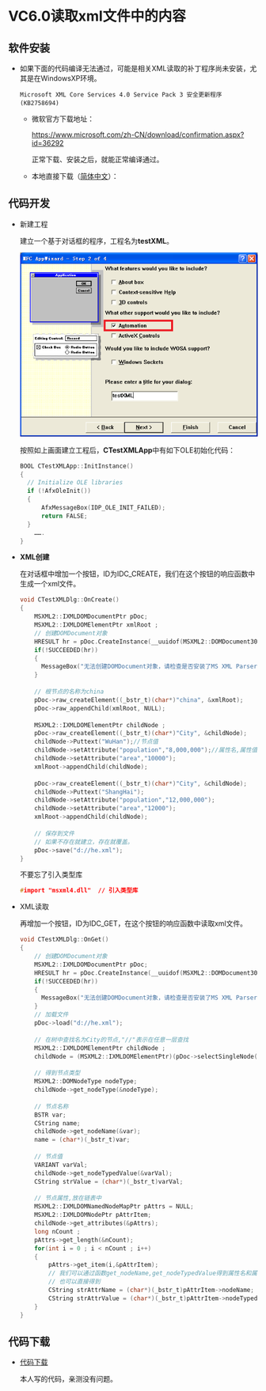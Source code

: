 # VC6.0读取xml文件中的内容

## 软件安装

- 如果下面的代码编译无法通过，可能是相关XML读取的补丁程序尚未安装，尤其是在WindowsXP环境。

  `Microsoft XML Core Services 4.0 Service Pack 3 安全更新程序 (KB2758694)`

  - 微软官方下载地址：

    https://www.microsoft.com/zh-CN/download/confirmation.aspx?id=36292

    正常下载、安装之后，就能正常编译通过。
    
  - 本地直接下载（[简体中文](sources/msxml4-KB2758694-chs.zip)）：

## 代码开发

- 新建工程

  建立一个基于对话框的程序，工程名为**testXML**。

  ![image-20220725211715890](images/image-20220725211715890.png)

  按照如上画面建立工程后，**CTestXMLApp**中有如下OLE初始化代码：

  ```C++
  BOOL CTestXMLApp::InitInstance()
  {
  	// Initialize OLE libraries
  	if (!AfxOleInit())
  	{
  		AfxMessageBox(IDP_OLE_INIT_FAILED);
  		return FALSE;
  	}
      …….
  }
  ```

- **XML创建**

  在对话框中增加一个按钮，ID为IDC_CREATE，我们在这个按钮的响应函数中生成一个xml文件。
  
  ```C++
  void CTestXMLDlg::OnCreate()
  {
      MSXML2::IXMLDOMDocumentPtr pDoc;
      MSXML2::IXMLDOMElementPtr xmlRoot ;
      // 创建DOMDocument对象
      HRESULT hr = pDoc.CreateInstance(__uuidof(MSXML2::DOMDocument30));
      if(!SUCCEEDED(hr))
      {
      	MessageBox("无法创建DOMDocument对象，请检查是否安装了MS XML Parser 运行库!");
      }
  
      // 根节点的名称为china
      pDoc->raw_createElement((_bstr_t)(char*)"china", &xmlRoot);
      pDoc->raw_appendChild(xmlRoot, NULL);
  
      MSXML2::IXMLDOMElementPtr childNode ;
      pDoc->raw_createElement((_bstr_t)(char*)"City", &childNode);
      childNode->Puttext("WuHan");//节点值
      childNode->setAttribute("population","8,000,000");//属性名,属性值
      childNode->setAttribute("area","10000");
      xmlRoot->appendChild(childNode);
  
      pDoc->raw_createElement((_bstr_t)(char*)"City", &childNode);
      childNode->Puttext("ShangHai");
      childNode->setAttribute("population","12,000,000");
      childNode->setAttribute("area","12000");
      xmlRoot->appendChild(childNode);
  
      // 保存到文件
      // 如果不存在就建立，存在就覆盖。
      pDoc->save("d://he.xml");
  }
  ```
  
  不要忘了引入类型库
  ```C++
  #import "msxml4.dll" 	// 引入类型库
  ```

- XML读取
  
  再增加一个按钮，ID为IDC_GET，在这个按钮的响应函数中读取xml文件。

  ```C++
  void CTestXMLDlg::OnGet()
  {
      // 创建DOMDocument对象
      MSXML2::IXMLDOMDocumentPtr pDoc;
      HRESULT hr = pDoc.CreateInstance(__uuidof(MSXML2::DOMDocument30));
      if(!SUCCEEDED(hr))
      {
      	MessageBox("无法创建DOMDocument对象，请检查是否安装了MS XML Parser 运行库!");
      }
      // 加载文件
      pDoc->load("d://he.xml");
  
      // 在树中查找名为City的节点,"//"表示在任意一层查找
      MSXML2::IXMLDOMElementPtr childNode ;
      childNode = (MSXML2::IXMLDOMElementPtr)(pDoc->selectSingleNode("//City"));
  
      // 得到节点类型
      MSXML2::DOMNodeType nodeType;
      childNode->get_nodeType(&nodeType);
  
      // 节点名称
      BSTR var;
      CString name;
      childNode->get_nodeName(&var);
      name = (char*)(_bstr_t)var;
  
      // 节点值
      VARIANT varVal;
      childNode->get_nodeTypedValue(&varVal);
      CString strValue = (char*)(_bstr_t)varVal;
  
      // 节点属性,放在链表中
      MSXML2::IXMLDOMNamedNodeMapPtr pAttrs = NULL;
      MSXML2::IXMLDOMNodePtr pAttrItem;
      childNode->get_attributes(&pAttrs);
      long nCount ;
      pAttrs->get_length(&nCount);
      for(int i = 0 ; i < nCount ; i++)
      {
          pAttrs->get_item(i,&pAttrItem);
          // 我们可以通过函数get_nodeName,get_nodeTypedValue得到属性名和属性值 
          // 也可以直接得到 
          CString strAttrName = (char*)(_bstr_t)pAttrItem->nodeName;
          CString strAttrValue = (char*)(_bstr_t)pAttrItem->nodeTypedValue;
      }
  }
  ```



## 代码下载

- [代码下载](sources/testXML.zip)

  本人写的代码，亲测没有问题。


